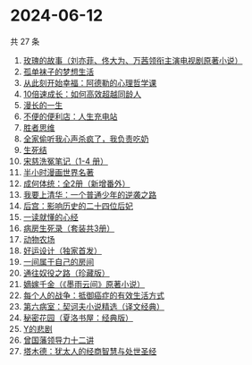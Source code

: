 # 2024-06-12

共 27 条

<!-- BEGIN WEREAD -->
<!-- 最后更新时间 2024-06-12 18:01:06 +0800 -->
1. [玫瑰的故事（刘亦菲、佟大为、万茜领衔主演电视剧原著小说）](https://weread.qq.com/web/bookDetail/37f32de072162e8c37f269b)
1. [孤单袜子的梦想生活](https://weread.qq.com/web/bookDetail/20332f60813ab8e82g013db5)
1. [从此刻开始幸福：阿德勒的心理哲学课](https://weread.qq.com/web/bookDetail/39a32040813ab8e61g017a2f)
1. [10倍速成长：如何高效超越同龄人](https://weread.qq.com/web/bookDetail/f2b32b10813ab6a9eg0176e1)
1. [漫长的一生](https://weread.qq.com/web/bookDetail/fe332ec0813ab8eabg0176c4)
1. [不便的便利店：人生充电站](https://weread.qq.com/web/bookDetail/42232750813ab8e30g019aa3)
1. [胜者思维](https://weread.qq.com/web/bookDetail/c64321307239b3b5c648b2a)
1. [全家偷听我心声杀疯了，我负责吃奶](https://weread.qq.com/web/bookDetail/3d232a10813ab8eafg01768b)
1. [生死结](https://weread.qq.com/web/bookDetail/7f432a307166e11f7f4ee4f)
1. [宋慈洗冤笔记（1-4 册）](https://weread.qq.com/web/bookDetail/bea326d0813ab7fcag016618)
1. [半小时漫画世界名著](https://weread.qq.com/web/bookDetail/5bf324b0813ab6e2cg0162c8)
1. [成何体统：全2册（新增番外）](https://weread.qq.com/web/bookDetail/e19325a0813ab6fefg010a1c)
1. [我要上清华：一个普通少年的逆袭之路](https://weread.qq.com/web/bookDetail/98a32cb0813ab8e90g013b33)
1. [后宫：影响历史的二十四位后妃](https://weread.qq.com/web/bookDetail/50132750813ab8d3bg010bf8)
1. [一读就懂的心经](https://weread.qq.com/web/bookDetail/b63329d0813ab8ddeg0188ac)
1. [病房生死录（套装共3册）](https://weread.qq.com/web/bookDetail/4c632b60813ab8df3g0158f7)
1. [动物农场](https://weread.qq.com/web/bookDetail/c7932430715b9fd8c7913fa)
1. [好运设计（独家首发）](https://weread.qq.com/web/bookDetail/6ef32e40813ab8e9bg014638)
1. [一间属于自己的房间](https://weread.qq.com/web/bookDetail/aa0327a0813ab8e07g013eb2)
1. [通往奴役之路（珍藏版）](https://weread.qq.com/web/bookDetail/1e532d205c69aa1e542b755)
1. [嫡嫁千金（《墨雨云间》原著小说）](https://weread.qq.com/web/bookDetail/e4b325506e6660fe4bd6750)
1. [每个人的战争：抵御癌症的有效生活方式](https://weread.qq.com/web/bookDetail/2a9328005e040e2a9417352)
1. [第六病室：契诃夫小说精选（译文经典）](https://weread.qq.com/web/bookDetail/be032640813ab789cg019432)
1. [秘密花园（夏洛书屋：经典版）](https://weread.qq.com/web/bookDetail/e4e3288071e8eefee4e4bcf)
1. [Y的悲剧](https://weread.qq.com/web/bookDetail/3e132e20813ab8e37g0193f4)
1. [曾国藩领导力十二讲](https://weread.qq.com/web/bookDetail/f0232960719970faf0202e2)
1. [塔木德：犹太人的经商智慧与处世圣经](https://weread.qq.com/web/bookDetail/d6232560720931d6d622af4)
<!-- END WEREAD -->